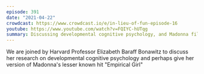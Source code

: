 ```yaml
---
episode: 391
date: "2021-04-22"
crowdcast: https://www.crowdcast.io/e/in-lieu-of-fun-episode-16
youtube: https://www.youtube.com/watch?v=FQIYC-hUTqg
summary: Discussing developmental cognitive psychology, and Madonna filk
---
```

We are joined by Harvard Professor Elizabeth Baraff Bonawitz to discuss her research on developmental cognitive psychology and perhaps give her version of Madonna's lesser known hit "Empirical Girl"
